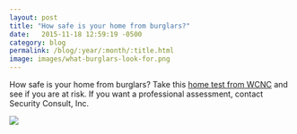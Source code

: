 ```yaml
---
layout: post
title: "How safe is your home from burglars?"
date:   2015-11-18 12:59:19 -0500
category: blog
permalink: /blog/:year/:month/:title.html
image: images/what-burglars-look-for.png
---
```


How safe is your home from burglars?  Take this <a href="http://www.wcnc.com/story/news/crime/2015/11/17/how-protected-is-your-home-from-burlglars/75972006/">home test from WCNC</a> and see if you are at risk.  If you want a professional assessment, contact Security Consult, Inc.

<a href="http://www.wcnc.com/story/news/crime/2015/11/17/how-protected-is-your-home-from-burlglars/75972006/"><img src="{{site.baseurl}}/{{page.image}}"></a>
